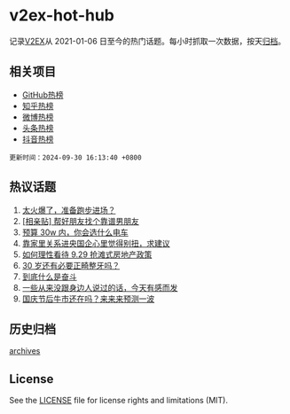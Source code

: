 # v2ex-hot-hub

 记录[V2EX](https://www.v2ex.com/)从 2021-01-06 日至今的热门话题。每小时抓取一次数据，按天[归档](archives)。
 
 ## 相关项目

- [GitHub热榜](https://github.com/snaildev/github-hot-hub)
- [知乎热榜](https://github.com/snaildev/zhihu-hot-hub)
- [微博热榜](https://github.com/snaildev/weibo-hot-hub)
- [头条热榜](https://github.com/snaildev/toutiao-hot-hub)
- [抖音热榜](https://github.com/snaildev/douyin-hot-hub)


 `更新时间：2024-09-30 16:13:40 +0800`

## 热议话题

1. [太火爆了，准备跑步进场？](https://www.v2ex.com/t/1076987)
1. [[相亲贴] 帮好朋友找个靠谱男朋友](https://www.v2ex.com/t/1077048)
1. [预算 30w 内，你会选什么电车](https://www.v2ex.com/t/1076974)
1. [靠家里关系进央国企心里觉得别扭，求建议](https://www.v2ex.com/t/1077041)
1. [如何理性看待 9.29 抢滩式房地产政策](https://www.v2ex.com/t/1076977)
1. [30 岁还有必要正畸整牙吗？](https://www.v2ex.com/t/1077024)
1. [到底什么是奋斗](https://www.v2ex.com/t/1076867)
1. [一些从来没跟身边人说过的话，今天有感而发](https://www.v2ex.com/t/1077020)
1. [国庆节后牛市还在吗？来来来预测一波](https://www.v2ex.com/t/1077004)

## 历史归档

[archives](archives)

## License

See the [LICENSE](LICENSE) file for license rights and limitations (MIT).
